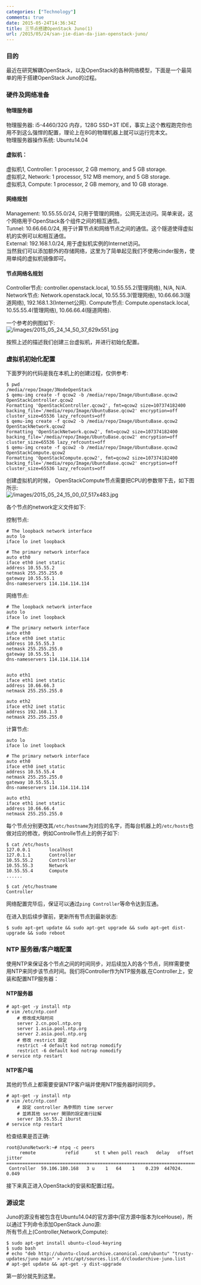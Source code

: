 ```yaml
---
categories: ["Technology"]
comments: true
date: 2015-05-24T14:36:34Z
title: 三节点搭建OpenStack Juno(1)
url: /2015/05/24/san-jie-dian-da-jian-openstack-juno/
---
```


### 目的
最近在研究解耦OpenStack，以及OpenStack的各种网络模型，下面是一个最简单的用于搭建OpenStack Juno的过程。     

### 硬件及网络准备
#### 物理服务器
物理服务器:  i5-4460/32G 内存，128G SSD+3T IDE，事实上这个教程跑完你也用不到这么强悍的配置，理论上在8G的物理机器上就可以运行完本文。    
物理服务器操作系统: Ubuntu14.04    
#### 虚拟机：     
虚拟机1, Controller: 1 processor, 2 GB memory, and 5 GB storage.    
虚拟机2, Network: 1 processor, 512 MB memory, and 5 GB storage.    
虚拟机3, Compute: 1 processor, 2 GB memory, and 10 GB storage.    
#### 网络规划
Management: 10.55.55.0/24, 只用于管理的网络，公网无法访问。简单来说，这个网络用于OpenStack各个组件之间的相互通信。        
Tunnel: 10.66.66.0/24, 用于计算节点和网络节点之间的通信。这个隧道使得虚拟机的实例可以和相互通信。    
External: 192.168.1.0/24, 用于虚拟机实例的Internet访问。   
当然我们可以添加额外的存储网络，这里为了简单起见我们不使用cinder服务，使用单纯的虚拟机镜像即可。      
#### 节点网络名规划
Controller节点:    controller.openstack.local, 10.55.55.2(管理网络), N/A, N/A.    
Network节点:    Network.openstack.local, 10.55.55.3(管理网络), 10.66.66.3(隧道网络), 192.168.1.3(Internet公网).
Compute节点:    Compute.openstack.local, 10.55.55.4(管理网络), 10.66.66.4(隧道网络).       

一个参考的例图如下:    
![/images/2015_05_24_14_50_37_629x551.jpg](/images/2015_05_24_14_50_37_629x551.jpg)    

按照上述的描述我们创建三台虚拟机，并进行初始化配置。     

### 虚拟机初始化配置
下面罗列的代码是我在本机上的创建过程，仅供参考:    

```
$ pwd
/media/repo/Image/3NodeOpenStack
$ qemu-img create -f qcow2 -b /media/repo/Image/UbuntuBase.qcow2 OpenStackController.qcow2
Formatting 'OpenStackController.qcow2', fmt=qcow2 size=107374182400 backing_file='/media/repo/Image/UbuntuBase.qcow2' encryption=off cluster_size=65536 lazy_refcounts=off 
$ qemu-img create -f qcow2 -b /media/repo/Image/UbuntuBase.qcow2 OpenStackNetwork.qcow2
Formatting 'OpenStackNetwork.qcow2', fmt=qcow2 size=107374182400 backing_file='/media/repo/Image/UbuntuBase.qcow2' encryption=off cluster_size=65536 lazy_refcounts=off 
$ qemu-img create -f qcow2 -b /media/repo/Image/UbuntuBase.qcow2 OpenStackCompute.qcow2
Formatting 'OpenStackCompute.qcow2', fmt=qcow2 size=107374182400 backing_file='/media/repo/Image/UbuntuBase.qcow2' encryption=off cluster_size=65536 lazy_refcounts=off 

```

创建虚拟机的时候， OpenStackCompute节点需要把CPU的参数带下去，如下图所示:    
![/images/2015_05_24_15_00_07_517x483.jpg](/images/2015_05_24_15_00_07_517x483.jpg)    

各个节点的network定义文件如下:     

控制节点:    

```
# The loopback network interface
auto lo
iface lo inet loopback

# The primary network interface
auto eth0
iface eth0 inet static
address 10.55.55.2
netmask 255.255.255.0
gateway 10.55.55.1
dns-nameservers 114.114.114.114
```

网络节点:    

```
# The loopback network interface
auto lo
iface lo inet loopback

# The primary network interface
auto eth0
iface eth0 inet static
address 10.55.55.3
netmask 255.255.255.0
gateway 10.55.55.1
dns-nameservers 114.114.114.114


auto eth1
iface eth1 inet static
address 10.66.66.3
netmask 255.255.255.0

auto eth2
iface eth2 inet static
address 192.168.1.3
netmask 255.255.255.0
```

计算节点:    

```
auto lo
iface lo inet loopback

# The primary network interface
auto eth0
iface eth0 inet static
address 10.55.55.4
netmask 255.255.255.0
gateway 10.55.55.1
dns-nameservers 114.114.114.114

auto eth1
iface eth1 inet static
address 10.66.66.4
netmask 255.255.255.0

```

每个节点分别更改其`/etc/hostname`为对应的名字，而每台机器上的`/etc/hosts`也做对应的修改，例如Controlle节点上的例子如下:     
```
$ cat /etc/hosts
127.0.0.1       localhost
127.0.1.1       Controller
10.55.55.2      Controller
10.55.55.3      Network
10.55.55.4      Compute
......

$ cat /etc/hostname
Controller

```
网络配置完毕后，保证可以通过`ping Controller`等命令达到互通。    

在进入到后续步骤前，更新所有节点到最新状态:     

```
$ sudo apt-get update && sudo apt-get upgrade && sudo apt-get dist-upgrade && sudo reboot
```

### NTP 服务器/客户端配置

使用NTP来保证各个节点之间的时间同步，对后续加入的各个节点，同样需要使用NTP来同步该节点时间。我们将Controller作为NTP服务器,在Controller上，安装和配置NTP服务器：

#### NTP服务器
	
```
# apt-get -y install ntp
# vim /etc/ntp.conf
    # 修改成大陆时间
    server 2.cn.pool.ntp.org
    server 1.asia.pool.ntp.org
    server 2.asia.pool.ntp.org
    # 修改 restrict 設定
    restrict -4 default kod notrap nomodify
    restrict -6 default kod notrap nomodify
# service ntp restart
```

#### NTP客户端

其他的节点上都需要安装NTP客户端并使用NTP服务器时间同步。
	

```
# apt-get -y install ntp
# vim /etc/ntp.conf
    # 設定 controller 為參照的 time server
    # 並將其他 server 開頭的設定進行註解
    server 10.55.55.2 iburst
# service ntp restart
```

检查结果是否正确:

```
root@JunoNetwork:~# ntpq -c peers
     remote           refid      st t when poll reach   delay   offset  jitter
==============================================================================
 Controller  59.106.180.168   3 u    1   64    1    0.239  447024.   0.049
```

接下来真正进入OpenStack的安装和配置过程。

### 源设定
Juno的源没有被包含在Ubuntu14.04的官方源中(官方源中版本为IceHouse)，所以通过下列命令添加OpenStack Juno源:     
所有节点上(Controller,Network,Compute):    

```
$ sudo apt-get install ubuntu-cloud-keyring
$ sudo bash
# echo "deb http://ubuntu-cloud.archive.canonical.com/ubuntu" "trusty-updates/juno main" > /etc/apt/sources.list.d/cloudarchive-juno.list
# apt-get update && apt-get -y dist-upgrade
```

第一部分就先到这里。


